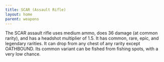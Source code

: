 ```yaml
---
title: SCAR (Assault Rifle)
layout: home
parent: weapons
---
```


The SCAR assault rifle uses medium ammo, does 36 damage (at common rarity), and has a headshot multiplier of 1.5. It has common, rare, epic, and legendary rarities. It can drop from any chest of any rarity except OATHBOUND. Its common variant can be fished from fishing spots, with a very low chance.
